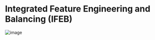 # Integrated Feature Engineering and Balancing (IFEB)

![image](https://github.com/user-attachments/assets/6bfa077b-246d-45eb-8041-b18ebe065204)
